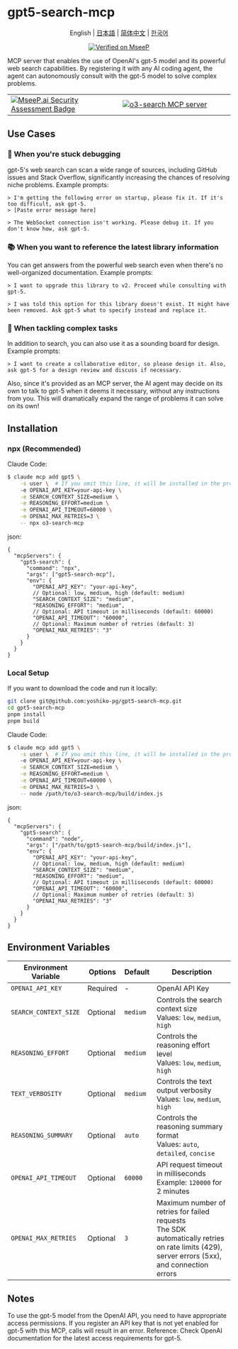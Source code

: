 # gpt5-search-mcp

<div align="center">
  <p>English | <a href="./README.ja.md">日本語</a> | <a href="./README.zh.md">简体中文</a> | <a href="./README.ko.md">한국어</a></p>

[![Verified on MseeP](https://mseep.ai/badge.svg)](https://mseep.ai/app/810f04ea-e685-4840-ae20-6a70deb7407a)

</div>


MCP server that enables the use of OpenAI's gpt-5 model and its powerful web search capabilities.
By registering it with any AI coding agent, the agent can autonomously consult with the gpt-5 model to solve complex problems.

<table>
	<tr>
		<td width="50%">
			<a href="https://mseep.ai/app/yoshiko-pg-o3-search-mcp">
<img src="https://mseep.net/pr/yoshiko-pg-o3-search-mcp-badge.png" alt="MseeP.ai Security Assessment Badge" />
</a>
		</td>
		<td width="50%">
			<a href="https://glama.ai/mcp/servers/@yoshiko-pg/o3-search-mcp">
  <img src="https://glama.ai/mcp/servers/@yoshiko-pg/o3-search-mcp/badge" alt="o3-search MCP server" />
</a>
		</td>
	</tr>
</table>


## Use Cases

### 🐛 When you're stuck debugging

gpt-5's web search can scan a wide range of sources, including GitHub issues and Stack Overflow, significantly increasing the chances of resolving niche problems. Example prompts:

```
> I'm getting the following error on startup, please fix it. If it's too difficult, ask gpt-5.
> [Paste error message here]
```
```
> The WebSocket connection isn't working. Please debug it. If you don't know how, ask gpt-5.
```

### 📚 When you want to reference the latest library information

You can get answers from the powerful web search even when there's no well-organized documentation. Example prompts:

```
> I want to upgrade this library to v2. Proceed while consulting with gpt-5.
```

```
> I was told this option for this library doesn't exist. It might have been removed. Ask gpt-5 what to specify instead and replace it.
```

### 🧩 When tackling complex tasks

In addition to search, you can also use it as a sounding board for design. Example prompts:

```
> I want to create a collaborative editor, so please design it. Also, ask gpt-5 for a design review and discuss if necessary.
```

Also, since it's provided as an MCP server, the AI agent may decide on its own to talk to gpt-5 when it deems it necessary, without any instructions from you. This will dramatically expand the range of problems it can solve on its own!

## Installation

### npx (Recommended)

Claude Code:

```sh
$ claude mcp add gpt5 \
	-s user \  # If you omit this line, it will be installed in the project scope
	-e OPENAI_API_KEY=your-api-key \
	-e SEARCH_CONTEXT_SIZE=medium \
	-e REASONING_EFFORT=medium \
	-e OPENAI_API_TIMEOUT=60000 \
	-e OPENAI_MAX_RETRIES=3 \
	-- npx o3-search-mcp
```

json:

```jsonc
{
  "mcpServers": {
    "gpt5-search": {
      "command": "npx",
      "args": ["gpt5-search-mcp"],
      "env": {
        "OPENAI_API_KEY": "your-api-key",
        // Optional: low, medium, high (default: medium)
        "SEARCH_CONTEXT_SIZE": "medium",
        "REASONING_EFFORT": "medium",
        // Optional: API timeout in milliseconds (default: 60000)
        "OPENAI_API_TIMEOUT": "60000",
        // Optional: Maximum number of retries (default: 3)
        "OPENAI_MAX_RETRIES": "3"
      }
    }
  }
}
```

### Local Setup

If you want to download the code and run it locally:

```bash
git clone git@github.com:yoshiko-pg/gpt5-search-mcp.git
cd gpt5-search-mcp
pnpm install
pnpm build
```

Claude Code:

```sh
$ claude mcp add gpt5 \
	-s user \  # If you omit this line, it will be installed in the project scope
	-e OPENAI_API_KEY=your-api-key \
	-e SEARCH_CONTEXT_SIZE=medium \
	-e REASONING_EFFORT=medium \
	-e OPENAI_API_TIMEOUT=60000 \
	-e OPENAI_MAX_RETRIES=3 \
	-- node /path/to/o3-search-mcp/build/index.js
```

json:

```jsonc
{
  "mcpServers": {
    "gpt5-search": {
      "command": "node",
      "args": ["/path/to/gpt5-search-mcp/build/index.js"],
      "env": {
        "OPENAI_API_KEY": "your-api-key",
        // Optional: low, medium, high (default: medium)
        "SEARCH_CONTEXT_SIZE": "medium",
        "REASONING_EFFORT": "medium",
        // Optional: API timeout in milliseconds (default: 60000)
        "OPENAI_API_TIMEOUT": "60000",
        // Optional: Maximum number of retries (default: 3)
        "OPENAI_MAX_RETRIES": "3"
      }
    }
  }
}
```

## Environment Variables

| Environment Variable | Options | Default | Description |
| --- | --- | --- | --- |
| `OPENAI_API_KEY` | Required | - | OpenAI API Key |
| `SEARCH_CONTEXT_SIZE` | Optional | `medium` | Controls the search context size<br>Values: `low`, `medium`, `high` |
| `REASONING_EFFORT` | Optional | `medium` | Controls the reasoning effort level<br>Values: `low`, `medium`, `high` |
| `TEXT_VERBOSITY` | Optional | `medium` | Controls the text output verbosity<br>Values: `low`, `medium`, `high` |
| `REASONING_SUMMARY` | Optional | `auto` | Controls the reasoning summary format<br>Values: `auto`, `detailed`, `concise` |
| `OPENAI_API_TIMEOUT` | Optional | `60000` | API request timeout in milliseconds<br>Example: `120000` for 2 minutes |
| `OPENAI_MAX_RETRIES` | Optional | `3` | Maximum number of retries for failed requests<br>The SDK automatically retries on rate limits (429), server errors (5xx), and connection errors |

## Notes

To use the gpt-5 model from the OpenAI API, you need to have appropriate access permissions.
If you register an API key that is not yet enabled for gpt-5 with this MCP, calls will result in an error.
Reference: Check OpenAI documentation for the latest access requirements for gpt-5.
